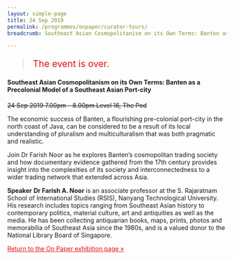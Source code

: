 ```yaml
---
layout: simple-page
title: 24 Sep 2019
permalink: /programmes/onpaper/curator-tours/
breadcrumb: Southeast Asian Cosmopolitanism on its Own Terms: Banten as a Precolonial Model of a Southeast Asian Port-city

---
```


<blockquote style="color: #E21216; font-size: 150%;">The event is over.</blockquote>

#### Southeast Asian Cosmopolitanism on its Own Terms: Banten as a Precolonial Model of a Southeast Asian Port-city

~~24 Sep 2019
7.00pm – 8.00pm
Level 16, The Pod~~

The economic success of Banten, a flourishing pre-colonial port-city in the north coast of Java, can be considered to be a result of its local understanding of pluralism and multiculturalism that was both pragmatic and realistic. 
 
Join Dr Farish Noor as he explores Banten’s cosmopolitan trading society and how documentary evidence gathered from the 17th century provides insight into the complexities of its society and interconnectedness to a wider trading network that extended across Asia.

__Speaker__
__Dr Farish A. Noor__ is an associate professor at the S. Rajaratnam School of International Studies (RSIS), Nanyang Technological University. His research includes topics ranging from Southeast Asian history to contemporary politics, material culture, art and antiquities as well as the media. He has been collecting antiquarian books, maps, prints, photos and memorabilia of Southeast Asia since the 1980s, and is a valued donor to the National Library Board of Singapore.

<a href="/exhibitions/past-exhibitions/onpaper/" style="color:#E21216;">Return to the On Paper exhibition page &#187;</a>
